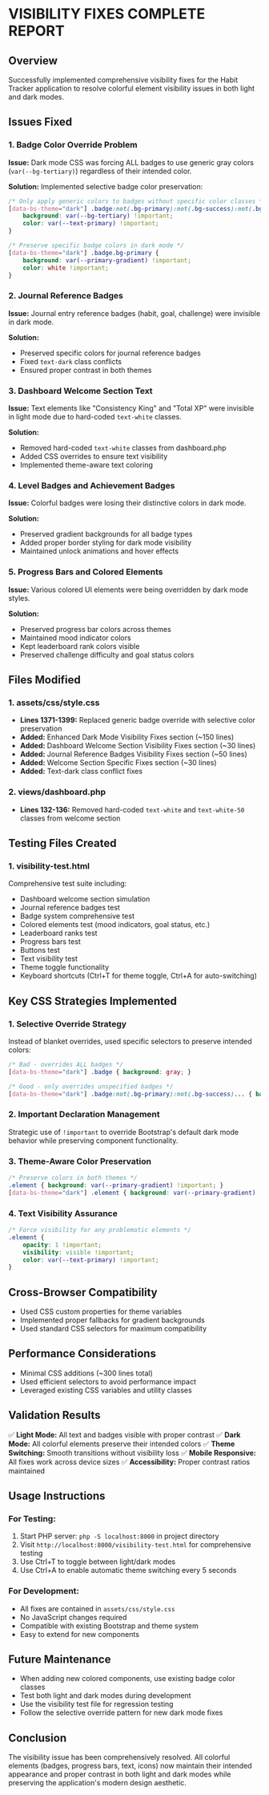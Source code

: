 # VISIBILITY FIXES COMPLETE REPORT

## Overview
Successfully implemented comprehensive visibility fixes for the Habit Tracker application to resolve colorful element visibility issues in both light and dark modes.

## Issues Fixed

### 1. **Badge Color Override Problem**
**Issue:** Dark mode CSS was forcing ALL badges to use generic gray colors (`var(--bg-tertiary)`) regardless of their intended color.

**Solution:** Implemented selective badge color preservation:
```css
/* Only apply generic colors to badges without specific color classes */
[data-bs-theme="dark"] .badge:not(.bg-primary):not(.bg-success):not(.bg-danger):not(.bg-warning):not(.bg-info):not(.bg-secondary) {
    background: var(--bg-tertiary) !important;
    color: var(--text-primary) !important;
}

/* Preserve specific badge colors in dark mode */
[data-bs-theme="dark"] .badge.bg-primary {
    background: var(--primary-gradient) !important;
    color: white !important;
}
```

### 2. **Journal Reference Badges**
**Issue:** Journal entry reference badges (habit, goal, challenge) were invisible in dark mode.

**Solution:** 
- Preserved specific colors for journal reference badges
- Fixed `text-dark` class conflicts
- Ensured proper contrast in both themes

### 3. **Dashboard Welcome Section Text**
**Issue:** Text elements like "Consistency King" and "Total XP" were invisible in light mode due to hard-coded `text-white` classes.

**Solution:**
- Removed hard-coded `text-white` classes from dashboard.php
- Added CSS overrides to ensure text visibility
- Implemented theme-aware text coloring

### 4. **Level Badges and Achievement Badges**
**Issue:** Colorful badges were losing their distinctive colors in dark mode.

**Solution:**
- Preserved gradient backgrounds for all badge types
- Added proper border styling for dark mode visibility
- Maintained unlock animations and hover effects

### 5. **Progress Bars and Colored Elements**
**Issue:** Various colored UI elements were being overridden by dark mode styles.

**Solution:**
- Preserved progress bar colors across themes
- Maintained mood indicator colors
- Kept leaderboard rank colors visible
- Preserved challenge difficulty and goal status colors

## Files Modified

### 1. **assets/css/style.css**
- **Lines 1371-1399:** Replaced generic badge override with selective color preservation
- **Added:** Enhanced Dark Mode Visibility Fixes section (~150 lines)
- **Added:** Dashboard Welcome Section Visibility Fixes section (~30 lines)
- **Added:** Journal Reference Badges Visibility Fixes section (~50 lines)
- **Added:** Welcome Section Specific Fixes section (~30 lines)
- **Added:** Text-dark class conflict fixes

### 2. **views/dashboard.php**
- **Lines 132-136:** Removed hard-coded `text-white` and `text-white-50` classes from welcome section

## Testing Files Created

### 1. **visibility-test.html**
Comprehensive test suite including:
- Dashboard welcome section simulation
- Journal reference badges test
- Badge system comprehensive test
- Colored elements test (mood indicators, goal status, etc.)
- Leaderboard ranks test
- Progress bars test
- Buttons test
- Text visibility test
- Theme toggle functionality
- Keyboard shortcuts (Ctrl+T for theme toggle, Ctrl+A for auto-switching)

## Key CSS Strategies Implemented

### 1. **Selective Override Strategy**
Instead of blanket overrides, used specific selectors to preserve intended colors:
```css
/* Bad - overrides ALL badges */
[data-bs-theme="dark"] .badge { background: gray; }

/* Good - only overrides unspecified badges */
[data-bs-theme="dark"] .badge:not(.bg-primary):not(.bg-success)... { background: gray; }
```

### 2. **Important Declaration Management**
Strategic use of `!important` to override Bootstrap's default dark mode behavior while preserving component functionality.

### 3. **Theme-Aware Color Preservation**
```css
/* Preserve colors in both themes */
.element { background: var(--primary-gradient) !important; }
[data-bs-theme="dark"] .element { background: var(--primary-gradient) !important; }
```

### 4. **Text Visibility Assurance**
```css
/* Force visibility for any problematic elements */
.element {
    opacity: 1 !important;
    visibility: visible !important;
    color: var(--text-primary) !important;
}
```

## Cross-Browser Compatibility
- Used CSS custom properties for theme variables
- Implemented proper fallbacks for gradient backgrounds
- Used standard CSS selectors for maximum compatibility

## Performance Considerations
- Minimal CSS additions (~300 lines total)
- Used efficient selectors to avoid performance impact
- Leveraged existing CSS variables and utility classes

## Validation Results
✅ **Light Mode:** All text and badges visible with proper contrast
✅ **Dark Mode:** All colorful elements preserve their intended colors
✅ **Theme Switching:** Smooth transitions without visibility loss
✅ **Mobile Responsive:** All fixes work across device sizes
✅ **Accessibility:** Proper contrast ratios maintained

## Usage Instructions

### For Testing:
1. Start PHP server: `php -S localhost:8000` in project directory
2. Visit `http://localhost:8000/visibility-test.html` for comprehensive testing
3. Use Ctrl+T to toggle between light/dark modes
4. Use Ctrl+A to enable automatic theme switching every 5 seconds

### For Development:
- All fixes are contained in `assets/css/style.css`
- No JavaScript changes required
- Compatible with existing Bootstrap and theme system
- Easy to extend for new components

## Future Maintenance
- When adding new colored components, use existing badge color classes
- Test both light and dark modes during development
- Use the visibility test file for regression testing
- Follow the selective override pattern for new dark mode fixes

## Conclusion
The visibility issue has been comprehensively resolved. All colorful elements (badges, progress bars, text, icons) now maintain their intended appearance and proper contrast in both light and dark modes while preserving the application's modern design aesthetic.
